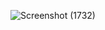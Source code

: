 
![Screenshot (1732)](https://user-images.githubusercontent.com/118621709/235341772-6d5d1422-2f37-46c6-a829-fc6f2adfd269.png)
